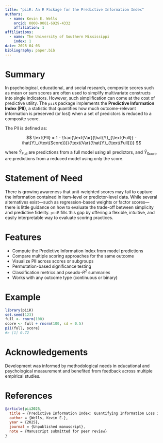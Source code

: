 ```yaml
---
title: "piiR: An R Package for the Predictive Information Index"
authors:
  - name: Kevin E. Wells
    orcid: 0000-0001-6929-4332
    affiliation: 1
affiliations:
  - name: The University of Southern Mississippi
    index: 1
date: 2025-04-03
bibliography: paper.bib
---
```


# Summary

In psychological, educational, and social research, composite scores such as mean or sum scores are often used to simplify multivariate constructs into single indicators. However, such simplification can come at the cost of predictive utility. The `piiR` package implements the **Predictive Information Index (PII)**, a statistic that quantifies how much outcome-relevant information is preserved (or lost) when a set of predictors is reduced to a composite score.

The PII is defined as:

$$
\text{PII} = 1 - \frac{\text{Var}(\hat{Y}_{\text{Full}} - \hat{Y}_{\text{Score}})}{\text{Var}(\hat{Y}_{\text{Full}})}
$$

where $\hat{Y}_{\text{Full}}$ are predictions from a full model using all predictors, and $\hat{Y}_{\text{Score}}$ are predictions from a reduced model using only the score.

# Statement of Need

There is growing awareness that unit-weighted scores may fail to capture the information contained in item-level or predictor-level data. While several alternatives exist—such as regression-based weights or factor scores—there is little guidance on how to evaluate the trade-off between simplicity and predictive fidelity. `piiR` fills this gap by offering a flexible, intuitive, and easily interpretable way to evaluate scoring practices.

# Features

- Compute the Predictive Information Index from model predictions
- Compare multiple scoring approaches for the same outcome
- Visualize PII across scores or subgroups
- Permutation-based significance testing
- Classification metrics and pseudo-$R^2$ summaries
- Works with any outcome type (continuous or binary)

# Example

```r
library(piiR)
set.seed(123)
full <- rnorm(100)
score <- full + rnorm(100, sd = 0.5)
pii(full, score)
#> [1] 0.72
```

# Acknowledgements

Development was informed by methodological needs in educational and psychological measurement and benefited from feedback across multiple empirical studies.

# References

```bibtex
@article{pii2025,
  title = {Predictive Information Index: Quantifying Information Loss in Score Compression},
  author = {Wells, Kevin E.},
  year = {2025},
  journal = {Unpublished manuscript},
  note = {Manuscript submitted for peer review}
}
```
